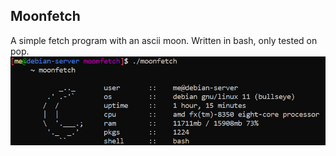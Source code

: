 ## Moonfetch
A simple fetch program with an ascii moon. Written in bash, only tested on pop.
<br>
<img src="https://raw.githubusercontent.com/deeoxys/moonfetch/main/moonfetch.png">
